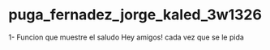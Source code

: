 # puga_fernadez_jorge_kaled_3w1326
1- Funcion que muestre el saludo Hey amigos! cada vez que se le pida
